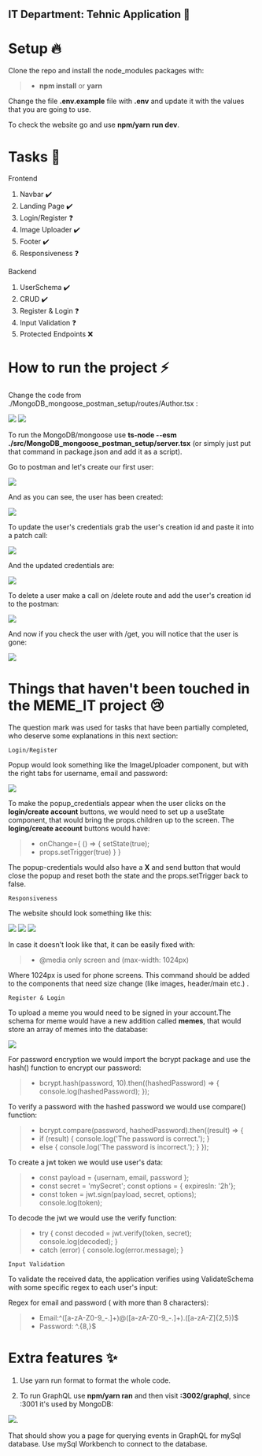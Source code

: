 ## IT Department: Tehnic Application  :tada:

# Setup :fire:

Clone the repo and install the node_modules packages with:
>- <value>**npm install** or **yarn**</value>

Change the file **.env.example** file with **.env** and update it with the values that you are going to use.

To check the website go and use **npm/yarn run dev**. 

# Tasks :eyes:

Frontend
    
1. Navbar :heavy_check_mark:
2. Landing Page :heavy_check_mark:
3. Login/Register :question:
4. Image Uploader :heavy_check_mark:
5. Footer :heavy_check_mark:
6. Responsiveness :question:

Backend
    
1. UserSchema :heavy_check_mark:
2. CRUD :heavy_check_mark:
3. Register & Login :question:
4. Input Validation :question:
6. Protected Endpoints :x:

# How to run the project :zap:

Change the code from ./MongoDB_mongoose_postman_setup/routes/Author.tsx :

 <img src="./public/images/router1.png">

 <img src="./public/images/router2.png">

 To run the MongoDB/mongoose use **ts-node --esm ./src/MongoDB_mongoose_postman_setup/server.tsx** (or simply just put that command in package.json and add it as a script).

 Go to postman and let's create our first user:

 <img src="./public/images/postman1.png">

And as you can see, the user has been created:

 <img src="./public/images/postman2.png">

 To update the user's credentials grab the user's creation id and paste it into a patch call:

 <img src="./public/images/postman3.png">

 And the updated credentials are:

 <img src="./public/images/postman4.png">

 To delete a user make a call on /delete route and add the user's creation id to the postman:

 <img src="./public/images/postman5.png">

 And now if you check the user with /get, you will notice that the user is gone:

 <img src="./public/images/postman6.png">

# Things that haven't been touched in the MEME_IT project :cry:

The question mark was used for tasks that have been partially completed, who deserve some explanations in this next section:

    Login/Register

Popup would look something like the ImageUploader component, but with the right tabs for username, email and password:

 <img src="./public/images/popup_credentials.png">

 To make the popup_credentials appear when the user clicks on the **login/create account** buttons, we would need to set up a useState component, that would bring the props.children up to the screen. The **loging/create account**  buttons would have:

 >- <value> onChange={ () => { setState(true);
 >- <value> props.setTrigger(true) } }

 The popup-credentials would also have a **X** and send button that would close the popup and reset both the state and the props.setTrigger back to false.

    Responsiveness

The website should look something like this:

<img src="./public/images/image1.png"/>

<img src="./public/images/image2.png"/>

<img src="./public/images/image3.png"/>

In case it doesn't look like that, it can be easily fixed with:
>- <value> @media only screen and (max-width: 1024px)

 Where 1024px is used for phone screens. This command should be added to the components that need size change (like images, header/main etc.) .

    Register & Login 

 To upload a meme you would need to be signed in your account.The schema for meme would have a new addition called **memes**, that would store an array of memes into the database:

 <img src="./public/images/new_schema.png">

 For password encryption we would import the bcrypt package and use the hash() function to encrypt our password:

 >- <value>bcrypt.hash(password, 10).then((hashedPassword) => { console.log(hashedPassword); });

 To verify a password with the hashed password we would use compare() function:
 >- <value>bcrypt.compare(password, hashedPassword).then((result) => {
 >- <value>if (result) { console.log('The password is correct.'); } 
 >- <value>else { console.log('The password is incorrect.'); } });

 To create a jwt token we would use user's data:
>- <value>  const payload = {usernam, email, password };
>- <value>  const secret = 'mySecret'; const options = { expiresIn: '2h'};
>- <value>  const token = jwt.sign(payload, secret, options); console.log(token);

To decode the jwt we would use the verify function:
>- <value> try { const decoded = jwt.verify(token, secret); console.log(decoded); }
>- <value> catch (error) { console.log(error.message); }

    Input Validation

To validate the received data, the application verifies using ValidateSchema with some specific regex to each user's input:

 Regex for email and password ( with more than 8 characters):

 >- <value>Email:^([a-zA-Z0-9_\-\.]+)@([a-zA-Z0-9_\-\.]+)\.([a-zA-Z]{2,5})$
 >- <value>Password: ^.{8,}$

# Extra features :sparkles:

1. Use yarn run format to format the whole code.

2. To run GraphQL use **npm/yarn ran** and then visit **:3002/graphql**, since :3001 it's used by MongoDB:

<img src="./public/images/graphql_port.png">.

 That should show you a page for querying events in GraphQL for mySql database. Use mySql Workbench to connect to the database.